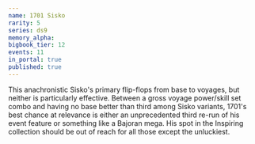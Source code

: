 ```yaml
---
name: 1701 Sisko
rarity: 5
series: ds9
memory_alpha:
bigbook_tier: 12
events: 11
in_portal: true
published: true
---
```


This anachronistic Sisko's primary flip-flops from base to voyages, but neither is particularly effective. Between a gross voyage power/skill set combo and having no base better than third among Sisko variants, 1701's best chance at relevance is either an unprecedented third re-run of his event feature or something like a Bajoran mega. His spot in the Inspiring collection should be out of reach for all those except the unluckiest.
